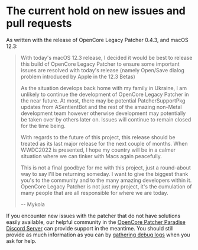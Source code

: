# The current hold on new issues and pull requests

As written with the release of OpenCore Legacy Patcher 0.4.3, and macOS 12.3:

> With today's macOS 12.3 release, I decided it would be best to release this build of OpenCore Legacy Patcher to ensure some important issues are resolved with today's release (namely Open/Save dialog problem introduced by Apple in the 12.3 Betas)
>
> As the situation develops back home with my family in Ukraine, I am unlikely to continue the development of OpenCore Legacy Patcher in the near future. At most, there may be potential PatcherSupportPkg updates from ASentientBot and the rest of the amazing non-Metal development team however otherwise development may potentially be taken over by others later on. Issues will continue to remain closed for the time being.
>
> With regards to the future of this project, this release should be treated as its last major release for the next couple of months. When WWDC2022 is presented, I hope my country will be in a calmer situation where we can tinker with Macs again peacefully.
>
> This is not a final goodbye for me with this project, just a round-about way to say I'll be returning someday. I want to give the biggest thank you's to the community and to the many amazing developers within it. OpenCore Legacy Patcher is not just my project, it's the cumulation of many people that are all responsible for where we are today.
>
> -- Mykola

If you encounter new issues with the patcher that do not have solutions easily available, our helpful community in the [OpenCore Patcher Paradise Discord Server](https://discord.gg/rqdPgH8xSN) can provide support in the meantime. You should still provide as much information as you can by [gathering debug logs](DEBUG.md) when you ask for help.

<!-- And from us developers, tinkerers, and dreamers in this little community, it's definitely a mutual thanks and welcome! crystall1nedev <3 -->